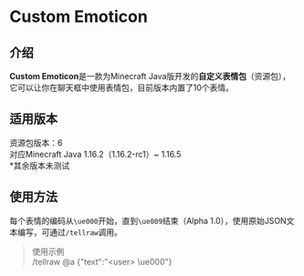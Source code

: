 # Custom Emoticon

## 介绍

**Custom Emoticon**是一款为Minecraft Java版开发的**自定义表情包**（资源包），它可以让你在聊天框中使用表情包，目前版本内置了10个表情。

## 适用版本
资源包版本：6 <br>
对应Minecraft Java 1.16.2（1.16.2-rc1）~ 1.16.5 <br>
*其余版本未测试

## 使用方法

每个表情的编码从`\ue000`开始，直到`\ue009`结束（Alpha 1.0），使用原始JSON文本编写，可通过`/tellraw`调用。

>使用示例 <br>
/tellraw @a {"text":"\<user> \ue000"}
